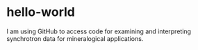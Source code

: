 # hello-world
I am using GitHub to access code for examining and interpreting synchrotron data for mineralogical applications.
